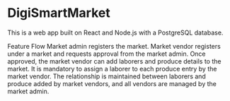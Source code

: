 # DigiSmartMarket
This is a web app built on React and Node.js with a PostgreSQL database. 

Feature Flow
Market admin registers the market.
Market vendor registers under a market and requests approval from the market admin.
Once approved, the market vendor can add laborers and produce details to the market.
It is mandatory to assign a laborer to each produce entry by the market vendor.
The relationship is maintained between laborers and produce added by market vendors, and all vendors are managed by the market admin.
